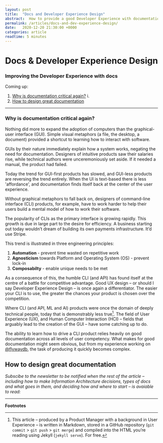 ```yaml
---
layout: post
title:  "Docs and Developer Experience Design"
abstract:  How to provide a good Developer Experience with documentation
permalink: /articles/docs-and-dev-experience-design/
date:   2020-12-20 21:30:00 +0000
categories: article
readtime: 5 minutes
---
```


# Docs &amp; Developer Experience Design
### Improving the Developer Experience with docs

Coming up:
1. <a href="">Why is documentation critical again?</a>
   i. 
2. <a href="">How to design great documentation</a>

<hr/>

### Why is documentation critical again?

Nothing did more to expand the adoption of computers than the graphical-user interface (GUI). Simple visual metaphors (a file, the desktop, a document) provided a shortcut to learning how to interact with software.

GUIs by their nature immediately explain how a system works, negating the need for documentation. Designers of intuitive products saw their salaries rise, while technical authors were unceremoniously set aside. If it needed a manual, the product had failed.

Today the trend for GUI-first products has slowed, and GUI-less products are reversing the trend entirely. When the UI is text-based there is less 'affordance', and documentation finds itself back at the center of the user experience.

Without graphical metaphors to fall back on, designers of command-line interface (CLI) products, for example, have to work harder to help their users build a mental model of how to work their software. 

The popularity of CLIs as the primary interface is growing rapidly. This growth is due in large part to the desire for efficiency. A business starting out today wouldn’t dream of building its own payments infrastructure. It’d use Stripe. 

This trend is illustrated in three engineering principles:

1. **Automation** - prevent time wasted on repetitive work  
2. **Agnosticism** towards Platform and Operating System (OS) - prevent lock-in
3. **Composabilty** - enable unique needs to be met  

As a consequence of this, the humble CLI (and API) has found itself at the centre of a battle for competitive advantage. Good UX design – or should I say Developer Experience Design – is once again a differentiator. The easier your CLI is to use, the greater the chances your product is chosen over the competition.

Where CLI (and API, ML and AI) products were once the domain of deeply technical people, today that is demonstrably less true[^1]. The field of User Experience (UX), and Human Computer Interaction (HCI) – fields that arguably lead to the creation of the GUI – have some catching up to do. 

The ability to learn how to drive a CLI product relies heavily on good documentation across all levels of user competency. What makes for good documentation might seem obvious, but from my experience working on [@flywaydb](https://twitter.com/flywaydb), the task of producing it quickly becomes complex.

## How to design great documentation



_Subscibe to the newsletter to be notified when the rest of the article – including how to make Information Architecture decisions, types of docs and what goes in them, and deciding how and where to start – is avaiable to read:_

<script async data-uid="378cd4c7af" src="https://relentless-maker-3970.ck.page/378cd4c7af/index.js"></script>

<hr/>

**Footnotes**

[^1]: This article – produced by a Product Manager with a background in User Experience – is written in Markdown, stored in a GitHub repository (<span>`git commit`</span> &gt; <span>`git push`</span> &gt; <span>`git merge`</span>) and compiled into the HTML you’re reading using Jekyll (<span>`jekyll serve`</span>). For free.